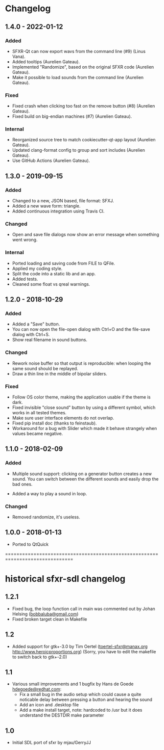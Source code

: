 # Changelog

## 1.4.0 - 2022-01-12

### Added

- SFXR-Qt can now export wavs from the command line (#9) (Linus Vana).
- Added tooltips (Aurelien Gateau).
- Implemented "Randomize", based on the original SFXR code (Aurelien Gateau).
- Make it possible to load sounds from the command line (Aurelien Gateau).

### Fixed

- Fixed crash when clicking too fast on the remove button (#8) (Aurelien Gateau).
- Fixed build on big-endian machines (#7) (Aurelien Gateau).

### Internal

- Reorganized source tree to match cookiecutter-qt-app layout (Aurelien Gateau).
- Updated clang-format config to group and sort includes (Aurelien Gateau).
- Use GitHub Actions (Aurelien Gateau).

## 1.3.0 - 2019-09-15

### Added

- Changed to a new, JSON based, file format: SFXJ.
- Added a new wave form: triangle.
- Added continuous integration using Travis CI.

### Changed

- Open and save file dialogs now show an error message when something went wrong.

### Internal

- Ported loading and saving code from FILE to QFile.
- Applied my coding style.
- Split the code into a static lib and an app.
- Added tests.
- Cleaned some float vs qreal warnings.

## 1.2.0 - 2018-10-29

### Added

- Added a "Save" button.
- You can now open the file-open dialog with Ctrl+O and the file-save dialog with Ctrl+S.
- Show real filename in sound buttons.

### Changed

- Rework noise buffer so that output is reproducible: when looping the same sound should be replayed.
- Draw a thin line in the middle of bipolar sliders.

### Fixed

- Follow OS color theme, making the application usable if the theme is dark.
- Fixed invisible "close sound" button by using a different symbol, which works in all tested themes.
- Make sure user interface elements do not overlap.
- Fixed pip install doc (thanks to feinstaub).
- Workaround for a bug with Slider which made it behave strangely when values
  became negative.

## 1.1.0 - 2018-02-09

### Added
- Multiple sound support: clicking on a generator button creates a new sound. You can switch between the different sounds and easily drop the bad ones.

- Added a way to play a sound in loop.

### Changed
- Removed randomize, it's useless.

## 1.0.0 - 2018-01-13

- Ported to QtQuick

==============================================================================

# historical sfxr-sdl changelog

## 1.2.1
- Fixed bug, the loop function call in main was commented out by Johan Helsing
  (bobbaluba@gmail.com)
- Fixed broken target clean in Makefile

## 1.2
- Added support for gtk+-3.0 by Tim Oertel (toertel-sfxr@manax.org
  http://www.heroicproportions.org) (Sorry, you have to edit the makefile to
  switch back to gtk+-2.0)

## 1.1
- Various small improvements and 1 bugfix by Hans de Goede
  <hdegoede@redhat.com>:
  - Fix a small bug in the audio setup which could cause a quite noticable
    delay between pressing a button and hearing the sound
  - Add an icon and .desktop file
  - Add a make install target, note:  hardcoded to /usr but it does understand
    the DESTDIR make parameter

## 1.0
- Initial SDL port of sfxr by mjau/GerryJJ
